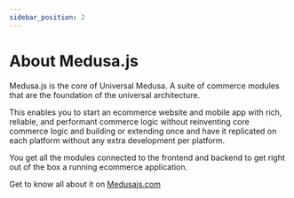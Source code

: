 ```yaml
---
sidebar_position: 2
---
```


# About Medusa.js
Medusa.js is the core of Universal Medusa. A suite of commerce modules that are the foundation of the universal architecture.

This enables you to start an ecommerce website and mobile app with rich, reliable, and performant commerce logic without reinventing core commerce logic and building or extending once and have it replicated on each platform without any extra development per platform.

You get all the modules connected to the frontend and backend to get right out of the box a running ecommerce application.

Get to know all about it on [Medusajs.com](https://medusajs.com/)
